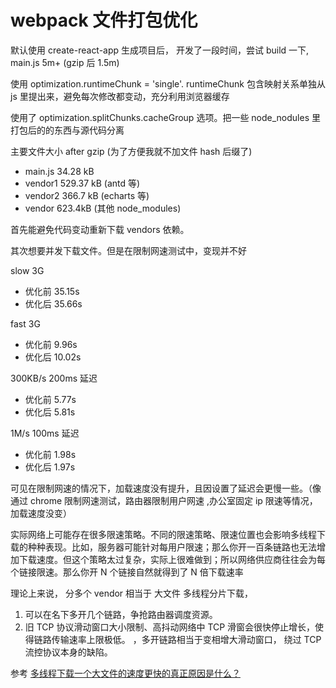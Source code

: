 # webpack 文件打包优化

默认使用 create-react-app 生成项目后， 开发了一段时间，尝试 build 一下, main.js 5m+ (gzip 后 1.5m)

使用 optimization.runtimeChunk = 'single'.
runtimeChunk 包含映射关系单独从 js 里提出来，避免每次修改都变动，充分利用浏览器缓存

使用了 optimization.splitChunks.cacheGroup 选项。把一些 node_nodules 里 打包后的的东西与源代码分离

主要文件大小 after gzip (为了方便我就不加文件 hash 后缀了)

- main.js 34.28 kB
- vendor1 529.37 kB (antd 等)
- vendor2 366.7 kB (echarts 等)
- vendor 623.4kB (其他 node_modules)

首先能避免代码变动重新下载 vendors 依赖。

其次想要并发下载文件。但是在限制网速测试中，变现并不好

slow 3G

- 优化前 35.15s
- 优化后 35.66s

fast 3G

- 优化前 9.96s
- 优化后 10.02s

300KB/s 200ms 延迟

- 优化前 5.77s
- 优化后 5.81s

1M/s 100ms 延迟

- 优化前 1.98s
- 优化后 1.97s

可见在限制网速的情况下，加载速度没有提升，且因设置了延迟会更慢一些。（像通过 chrome 限制网速测试，路由器限制用户网速 ,办公室固定 ip 限速等情况，加载速度没变）

实际网络上可能存在很多限速策略。不同的限速策略、限速位置也会影响多线程下载的种种表现。比如，服务器可能针对每用户限速；那么你开一百条链路也无法增加下载速度。但这个策略太过复杂，实际上很难做到；所以网络供应商往往会为每个链接限速。那么你开 N 个链接自然就得到了 N 倍下载速率

理论上来说， 分多个 vendor 相当于 大文件 多线程分片下载，

1.  可以在名下多开几个链路，争抢路由器调度资源。
2.  旧 TCP 协议滑动窗口大小限制、高抖动网络中 TCP 滑窗会很快停止增长，使得链路传输速率上限极低。 ，多开链路相当于变相增大滑动窗口， 绕过 TCP 流控协议本身的缺陷。

参考 [多线程下载一个大文件的速度更快的真正原因是什么？](https://www.zhihu.com/question/376805151)
